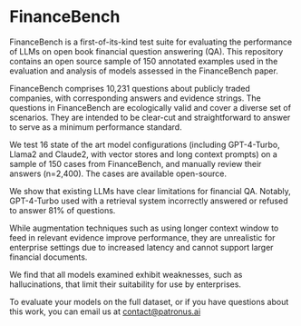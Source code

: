 # FinanceBench

FinanceBench is a first-of-its-kind test suite for evaluating the performance of LLMs on open book financial question answering (QA). This repository contains an open source sample of 150 annotated examples used in the evaluation and analysis of models assessed in the FinanceBench paper.

FinanceBench comprises 10,231 questions about publicly traded companies, with corresponding answers and evidence strings. The questions in FinanceBench are ecologically valid and cover a diverse set of scenarios. They are intended to be clear-cut and straightforward to answer to serve as a minimum performance standard.

We test 16 state of the art model configurations (including GPT-4-Turbo, Llama2 and Claude2, with vector stores and long context prompts) on a sample of 150 cases from FinanceBench, and manually review their answers (n=2,400). The cases are available open-source.

We show that existing LLMs have clear limitations for financial QA. Notably, GPT-4-Turbo used with a retrieval system incorrectly answered or refused to answer 81\% of questions.

While augmentation techniques such as using longer context window to feed in relevant evidence improve performance, they are unrealistic for enterprise settings due to increased latency and cannot support larger financial documents.

We find that all models examined exhibit weaknesses, such as hallucinations, that limit their suitability for use by enterprises.

To evaluate your models on the full dataset, or if you have questions about this work, you can email us at contact@patronus.ai
